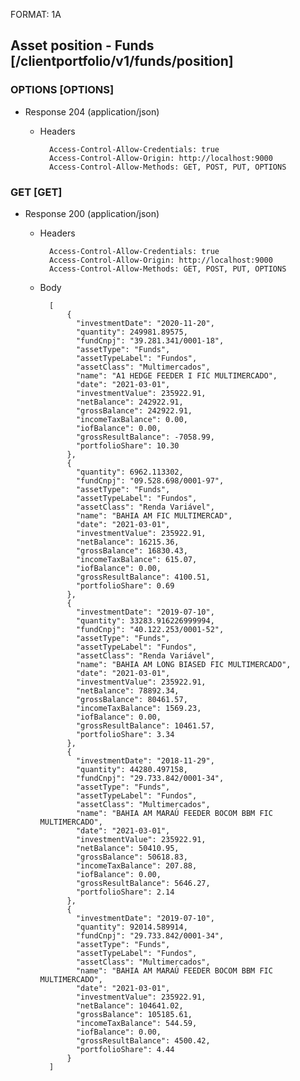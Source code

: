 FORMAT: 1A

## Asset position - Funds [/clientportfolio/v1/funds/position]

### OPTIONS [OPTIONS]

+ Response 204 (application/json)

  + Headers

          Access-Control-Allow-Credentials: true
          Access-Control-Allow-Origin: http://localhost:9000
          Access-Control-Allow-Methods: GET, POST, PUT, OPTIONS

### GET [GET]

+ Response 200 (application/json)

  + Headers

          Access-Control-Allow-Credentials: true
          Access-Control-Allow-Origin: http://localhost:9000
          Access-Control-Allow-Methods: GET, POST, PUT, OPTIONS


  + Body

          [
              {
                "investmentDate": "2020-11-20",
                "quantity": 249981.89575,
                "fundCnpj": "39.281.341/0001-18",
                "assetType": "Funds",
                "assetTypeLabel": "Fundos",
                "assetClass": "Multimercados",
                "name": "A1 HEDGE FEEDER I FIC MULTIMERCADO",
                "date": "2021-03-01",
                "investmentValue": 235922.91,
                "netBalance": 242922.91,
                "grossBalance": 242922.91,
                "incomeTaxBalance": 0.00,
                "iofBalance": 0.00,
                "grossResultBalance": -7058.99,
                "portfolioShare": 10.30
              },
              {
                "quantity": 6962.113302,
                "fundCnpj": "09.528.698/0001-97",
                "assetType": "Funds",
                "assetTypeLabel": "Fundos",
                "assetClass": "Renda Variável",
                "name": "BAHIA AM FIC MULTIMERCAD",
                "date": "2021-03-01",
                "investmentValue": 235922.91,
                "netBalance": 16215.36,
                "grossBalance": 16830.43,
                "incomeTaxBalance": 615.07,
                "iofBalance": 0.00,
                "grossResultBalance": 4100.51,
                "portfolioShare": 0.69
              },
              {
                "investmentDate": "2019-07-10",
                "quantity": 33283.916226999994,
                "fundCnpj": "40.122.253/0001-52",
                "assetType": "Funds",
                "assetTypeLabel": "Fundos",
                "assetClass": "Renda Variável",
                "name": "BAHIA AM LONG BIASED FIC MULTIMERCADO",
                "date": "2021-03-01",
                "investmentValue": 235922.91,
                "netBalance": 78892.34,
                "grossBalance": 80461.57,
                "incomeTaxBalance": 1569.23,
                "iofBalance": 0.00,
                "grossResultBalance": 10461.57,
                "portfolioShare": 3.34
              },
              {
                "investmentDate": "2018-11-29",
                "quantity": 44280.497158,
                "fundCnpj": "29.733.842/0001-34",
                "assetType": "Funds",
                "assetTypeLabel": "Fundos",
                "assetClass": "Multimercados",
                "name": "BAHIA AM MARAÚ FEEDER BOCOM BBM FIC MULTIMERCADO",
                "date": "2021-03-01",
                "investmentValue": 235922.91,
                "netBalance": 50410.95,
                "grossBalance": 50618.83,
                "incomeTaxBalance": 207.88,
                "iofBalance": 0.00,
                "grossResultBalance": 5646.27,
                "portfolioShare": 2.14
              },
              {
                "investmentDate": "2019-07-10",
                "quantity": 92014.589914,
                "fundCnpj": "29.733.842/0001-34",
                "assetType": "Funds",
                "assetTypeLabel": "Fundos",
                "assetClass": "Multimercados",
                "name": "BAHIA AM MARAÚ FEEDER BOCOM BBM FIC MULTIMERCADO",
                "date": "2021-03-01",
                "investmentValue": 235922.91,
                "netBalance": 104641.02,
                "grossBalance": 105185.61,
                "incomeTaxBalance": 544.59,
                "iofBalance": 0.00,
                "grossResultBalance": 4500.42,
                "portfolioShare": 4.44
              }
          ]
